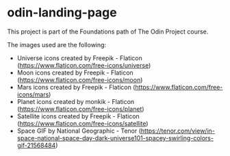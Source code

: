 # odin-landing-page

This project is part of the Foundations path of The Odin Project course.

The images used are the following:
- Universe icons created by Freepik - Flaticon (https://www.flaticon.com/free-icons/universe)
- Moon icons created by Freepik - Flaticon (https://www.flaticon.com/free-icons/moon)
- Mars icons created by Freepik - Flaticon (https://www.flaticon.com/free-icons/mars)
- Planet icons created by monkik - Flaticon (https://www.flaticon.com/free-icons/planet)
- Satellite icons created by Freepik - Flaticon (https://www.flaticon.com/free-icons/satellite)
- Space GIF by National Geographic - Tenor (https://tenor.com/view/in-space-national-space-day-dark-universe101-spacey-swirling-colors-gif-21568484)